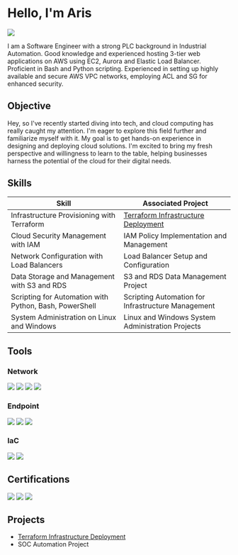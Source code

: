 # Hello, I'm Aris
<a href="https://www.linkedin.com/in/aris-aziz/"><img src="https://img.shields.io/badge/-LinkedIn-0072b1?&style=for-the-badge&logo=linkedin&logoColor=white" /></a>


I am a Software Engineer with a strong PLC background in Industrial Automation. Good knowledge and experienced hosting 3-tier web applications on AWS using EC2, Aurora and Elastic Load Balancer. Proficient in Bash and Python scripting. Experienced in setting up highly available and secure AWS VPC networks, employing ACL and SG for enhanced security.

## Objective

Hey, so I've recently started diving into tech, and cloud computing has really caught my attention. I'm eager to explore this field further and  familiarize myself with it. My goal is to get hands-on experience in designing and deploying cloud solutions. I'm excited to bring my fresh perspective and willingness to learn to the table, helping businesses harness the potential of the cloud for their digital needs.

## Skills

| Skill                                         | Associated Project         |
|-----------------------------------------------|----------------------------|
| Infrastructure Provisioning with Terraform    | <a href="https://google.com">Terraform Infrastructure Deployment</a> |
| Cloud Security Management with IAM           | IAM Policy Implementation and Management |
| Network Configuration with Load Balancers    | Load Balancer Setup and Configuration |
| Data Storage and Management with S3 and RDS  | S3 and RDS Data Management Project |
| Scripting for Automation with Python, Bash, PowerShell | Scripting Automation for Infrastructure Management |
| System Administration on Linux and Windows   | Linux and Windows System Administration Projects |


## Tools
### Network
<div>
    <img src="https://img.shields.io/badge/-AWS%20VPC-232F3E?&style=for-the-badge&logo=Amazon%20AWS&logoColor=white" />
    <img src="https://img.shields.io/badge/-Azure%20Virtual%20Network-0078D4?&style=for-the-badge&logo=Microsoft%20Azure&logoColor=white" />
    <img src="https://img.shields.io/badge/-Route%2053-232F3E?&style=for-the-badge&logo=Amazon%20AWS&logoColor=white" />
    <img src="https://img.shields.io/badge/-VPC%20Peering-232F3E?&style=for-the-badge&logo=Amazon%20AWS&logoColor=white" />
</div>


### Endpoint
<div>
    <img src="https://img.shields.io/badge/-ELB-232F3E?&style=for-the-badge&logo=Amazon%20AWS&logoColor=white" />
    <img src="https://img.shields.io/badge/-API%20Gateway-232F3E?&style=for-the-badge&logo=Amazon%20AWS&logoColor=white" />
    <img src="https://img.shields.io/badge/-CloudFront-232F3E?&style=for-the-badge&logo=Amazon%20AWS&logoColor=white" />
</div>


### IaC
<div>
    <img src="https://img.shields.io/badge/-Terraform-623CE4?&style=for-the-badge&logo=Terraform&logoColor=white" />
    <img src="https://img.shields.io/badge/-AWS%20CloudFormation-232F3E?&style=for-the-badge&logo=Amazon%20AWS&logoColor=white" />
</div>


## Certifications
<div>
<img src="https://img.shields.io/badge/-AWS%20Certified%20Solutions%20Architect%20Associate-232F3E?&style=for-the-badge&logo=Amazon%20AWS&logoColor=white" />
<img src="https://img.shields.io/badge/-Microsoft%20Certified%3A%20Azure%20Fundamentals-0078D4?&style=for-the-badge&logo=Microsoft%20Azure&logoColor=white" />
<img src="https://img.shields.io/badge/-AWS%20Cloud%20Practitioner-232F3E?&style=for-the-badge&logo=Amazon%20AWS&logoColor=white" />
</div>


## Projects
- <a href="https://google.com">Terraform Infrastructure Deployment</a>
- SOC Automation Project
